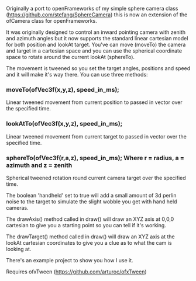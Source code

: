 Originally a port to openFrameworks of my simple sphere camera class (https://github.com/stefang/SphereCamera) this is now an extension of the ofCamera class for openFrameworks. 

It was originally designed to control an inward pointing camera with zenith and azimuth angles but it now supports the standard linear cartesian model for both position and lookAt target. You've can move (moveTo) the camera and target in a cartesian space and you can use the spherical coordinate space to rotate around the current lookAt (sphereTo).

The movement is tweened so you set the target angles, positions and speed and it will make it's way there. You can use three methods:

### moveTo(ofVec3f(x,y,z), speed_in_ms);

Linear tweened movement from current position to passed in vector over the specified time.

### lookAtTo(ofVec3f(x,y,z), speed_in_ms);

Linear tweened movement from current target to passed in vector over the specified time.

### sphereTo(ofVec3f(r,a,z), speed_in_ms); Where r = radius, a = azimuth and z = zenith

Spherical tweened rotation round current camera target over the specified time.

The boolean 'handheld' set to true will add a small amount of 3d perlin noise to the target to simulate the slight wobble you get with hand held cameras.

The drawAxis() method called in draw() will draw an XYZ axis at 0,0,0 cartesian to give you a starting point so you can tell if it's working. 

The drawTarget() method called in draw() will draw an XYZ axis at the lookAt cartesian coordinates to give you a clue as to what the cam is looking at.

There's an example project to show you how I use it.

Requires ofxTween (https://github.com/arturoc/ofxTween)